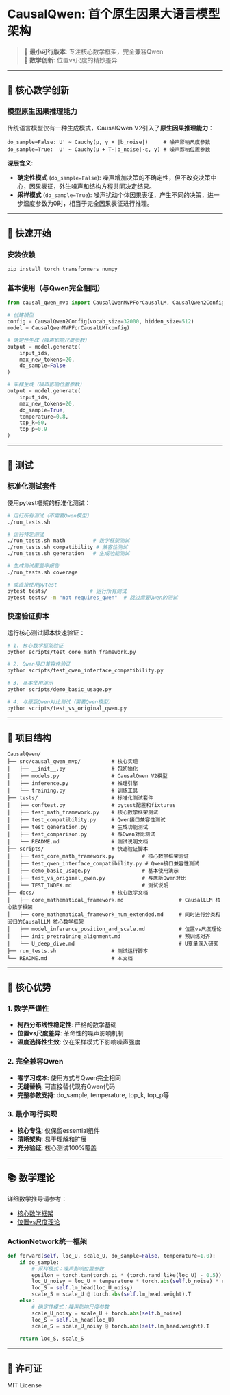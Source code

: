 # CausalQwen: 首个原生因果大语言模型架构

> **🎯 最小可行版本**: 专注核心数学框架，完全兼容Qwen  
> **🚀 数学创新**: 位置vs尺度的精妙差异  

---

## 🧮 核心数学创新

### 模型原生因果推理能力

传统语言模型仅有一种生成模式，CausalQwen V2引入了**原生因果推理能力**：

```
do_sample=False: U' ~ Cauchy(μ, γ + |b_noise|)     # 噪声影响尺度参数
do_sample=True:  U' ~ Cauchy(μ + T·|b_noise|·ε, γ) # 噪声影响位置参数
```

**深层含义**:
- **确定性模式** (`do_sample=False`): 噪声增加决策的不确定性，但不改变决策中心，因果表征，外生噪声和结构方程共同决定结果。
- **采样模式** (`do_sample=True`): 噪声扰动个体因果表征，产生不同的决策，进一步温度参数为0时，相当于完全因果表征进行推理。

---

## 🚀 快速开始

### 安装依赖
```bash
pip install torch transformers numpy
```

### 基本使用（与Qwen完全相同）
```python
from causal_qwen_mvp import CausalQwenMVPForCausalLM, CausalQwen2Config

# 创建模型
config = CausalQwen2Config(vocab_size=32000, hidden_size=512)
model = CausalQwenMVPForCausalLM(config)

# 确定性生成（噪声影响尺度参数）
output = model.generate(
    input_ids,
    max_new_tokens=20,
    do_sample=False
)

# 采样生成（噪声影响位置参数）
output = model.generate(
    input_ids,
    max_new_tokens=20,
    do_sample=True,
    temperature=0.8,
    top_k=50,
    top_p=0.9
)
```

---

## 🧪 测试

### 标准化测试套件

使用pytest框架的标准化测试：

```bash
# 运行所有测试（不需要Qwen模型）
./run_tests.sh

# 运行特定测试
./run_tests.sh math         # 数学框架测试
./run_tests.sh compatibility # 兼容性测试
./run_tests.sh generation   # 生成功能测试

# 生成测试覆盖率报告
./run_tests.sh coverage

# 或直接使用pytest
pytest tests/              # 运行所有测试
pytest tests/ -m "not requires_qwen"  # 跳过需要Qwen的测试
```

### 快速验证脚本

运行核心测试脚本快速验证：

```bash
# 1. 核心数学框架验证
python scripts/test_core_math_framework.py

# 2. Qwen接口兼容性验证  
python scripts/test_qwen_interface_compatibility.py

# 3. 基本使用演示
python scripts/demo_basic_usage.py

# 4. 与原版Qwen对比测试（需要Qwen模型）
python scripts/test_vs_original_qwen.py
```


---

## 📁 项目结构

```
CausalQwen/
├── src/causal_qwen_mvp/          # 核心实现
│   ├── __init__.py               # 包初始化
│   ├── models.py                 # CausalQwen V2模型
│   ├── inference.py              # 推理引擎  
│   └── training.py               # 训练工具
├── tests/                        # 标准化测试套件
│   ├── conftest.py               # pytest配置和fixtures
│   ├── test_math_framework.py    # 核心数学框架测试
│   ├── test_compatibility.py     # Qwen接口兼容性测试
│   ├── test_generation.py        # 生成功能测试
│   ├── test_comparison.py        # 与Qwen对比测试
│   └── README.md                 # 测试说明文档
├── scripts/                      # 快速验证脚本
│   ├── test_core_math_framework.py         # 核心数学框架验证
│   ├── test_qwen_interface_compatibility.py # Qwen接口兼容性测试
│   ├── demo_basic_usage.py                 # 基本使用演示
│   ├── test_vs_original_qwen.py            # 与原版Qwen对比
│   └── TEST_INDEX.md                       # 测试说明
├── docs/                         # 核心数学文档
│   ├── core_mathematical_framework.md                  # CausalLLM 核心数学框架
│   ├── core_mathematical_framework_num_extended.md     # 同时进行分类和回归的CausalLLM 核心数学框架
│   ├── model_inference_position_and_scale.md           # 位置vs尺度理论
│   ├── init_pretraining_alignment.md                   # 预训练对齐
│   └── U_deep_dive.md                                  # U变量深入研究
├── run_tests.sh                  # 测试运行脚本
└── README.md                     # 本文档
```

---

## 🎯 核心优势

### 1. 数学严谨性
- **柯西分布线性稳定性**: 严格的数学基础
- **位置vs尺度差异**: 革命性的噪声影响机制
- **温度选择性生效**: 仅在采样模式下影响噪声强度

### 2. 完全兼容Qwen
- **零学习成本**: 使用方式与Qwen完全相同
- **无缝替换**: 可直接替代现有Qwen代码
- **完整参数支持**: do_sample, temperature, top_k, top_p等

### 3. 最小可行实现
- **核心专注**: 仅保留essential组件
- **清晰架构**: 易于理解和扩展
- **充分验证**: 核心测试100%覆盖

---

## 📚 数学理论

详细数学推导请参考：
- [核心数学框架](docs/core_mathematical_framework.md)
- [位置vs尺度理论](docs/model_inference_position_and_scale.md)

### ActionNetwork统一框架

```python
def forward(self, loc_U, scale_U, do_sample=False, temperature=1.0):
    if do_sample:
        # 采样模式：噪声影响位置参数
        epsilon = torch.tan(torch.pi * (torch.rand_like(loc_U) - 0.5))
        loc_U_noisy = loc_U + temperature * torch.abs(self.b_noise) * epsilon
        loc_S = self.lm_head(loc_U_noisy)
        scale_S = scale_U @ torch.abs(self.lm_head.weight).T
    else:
        # 确定性模式：噪声影响尺度参数  
        scale_U_noisy = scale_U + torch.abs(self.b_noise)
        loc_S = self.lm_head(loc_U)
        scale_S = scale_U_noisy @ torch.abs(self.lm_head.weight).T
    
    return loc_S, scale_S
```

---

## 📄 许可证

MIT License
